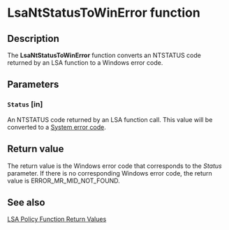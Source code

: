 # LsaNtStatusToWinError function

## Description

The **LsaNtStatusToWinError** function converts an NTSTATUS code returned by an LSA function to a Windows error code.

## Parameters

### `Status` [in]

An NTSTATUS code returned by an LSA function call. This value will be converted to a
[System error code](https://learn.microsoft.com/windows/desktop/Debug/system-error-codes).

## Return value

The return value is the Windows error code that corresponds to the *Status* parameter. If there is no corresponding Windows error code, the return value is ERROR_MR_MID_NOT_FOUND.

## See also

[LSA Policy Function Return Values](https://learn.microsoft.com/windows/desktop/SecMgmt/management-return-values)